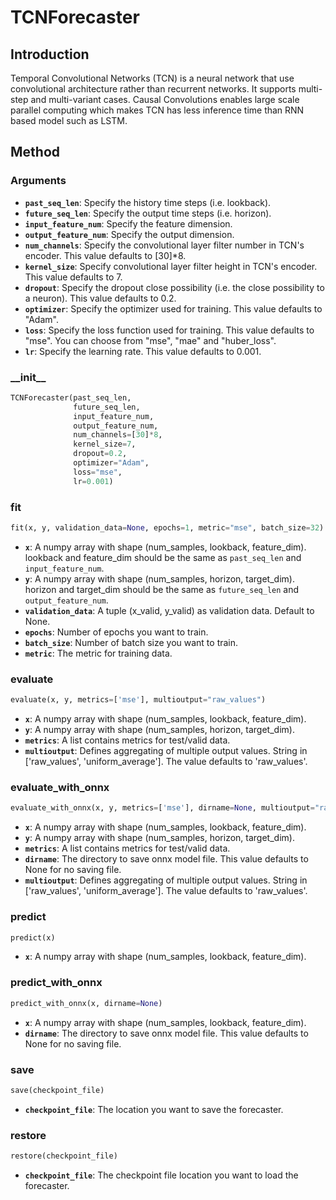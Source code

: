 # TCNForecaster

## Introduction

Temporal Convolutional Networks (TCN) is a neural network that use convolutional architecture rather than recurrent networks. It supports multi-step and multi-variant cases. Causal Convolutions enables large scale parallel computing which makes TCN has less inference time than RNN based model such as LSTM.

## Method

### Arguments

- **`past_seq_len`**: Specify the history time steps (i.e. lookback).
- **`future_seq_len`**: Specify the output time steps (i.e. horizon).
- **`input_feature_num`**: Specify the feature dimension.
- **`output_feature_num`**: Specify the output dimension.
- **`num_channels`**: Specify the convolutional layer filter number in TCN's encoder. This value defaults to \[30\]*8.
- **`kernel_size`**: Specify convolutional layer filter height in TCN's encoder. This value defaults to 7.
- **`dropout`**: Specify the dropout close possibility (i.e. the close possibility to a neuron). This value defaults to 0.2.
- **`optimizer`**: Specify the optimizer used for training. This value defaults to "Adam".
- **`loss`**: Specify the loss function used for training. This value defaults to "mse". You can choose from "mse", "mae" and "huber_loss".
- **`lr`**: Specify the learning rate. This value defaults to 0.001.

### \_\_init\_\_

```python
TCNForecaster(past_seq_len,
              future_seq_len,
              input_feature_num,
              output_feature_num,
              num_channels=[30]*8,
              kernel_size=7,
              dropout=0.2,
              optimizer="Adam",
              loss="mse",
              lr=0.001)
```

### fit

```python
fit(x, y, validation_data=None, epochs=1, metric="mse", batch_size=32)
```

- **`x`**: A numpy array with shape (num_samples, lookback, feature_dim). lookback and feature_dim should be the same as `past_seq_len` and `input_feature_num`.
- **`y`**: A numpy array with shape (num_samples, horizon, target_dim). horizon and target_dim should be the same as `future_seq_len` and `output_feature_num`.
- **`validation_data`**: A tuple (x_valid, y_valid) as validation data. Default to None.
- **`epochs`**: Number of epochs you want to train.
- **`batch_size`**: Number of batch size you want to train.
- **`metric`**: The metric for training data.

### evaluate

```python
evaluate(x, y, metrics=['mse'], multioutput="raw_values")
```

- **`x`**: A numpy array with shape (num_samples, lookback, feature_dim).
- **`y`**: A numpy array with shape (num_samples, horizon, target_dim).
- **`metrics`**: A list contains metrics for test/valid data.
- **`multioutput`**: Defines aggregating of multiple output values. String in ['raw_values', 'uniform_average']. The value defaults to 'raw_values'.
### evaluate_with_onnx

```python
evaluate_with_onnx(x, y, metrics=['mse'], dirname=None, multioutput="raw_values")
```

- **`x`**: A numpy array with shape (num_samples, lookback, feature_dim).
- **`y`**: A numpy array with shape (num_samples, horizon, target_dim).
- **`metrics`**: A list contains metrics for test/valid data.
- **`dirname`**: The directory to save onnx model file. This value defaults to None for no saving file.
- **`multioutput`**: Defines aggregating of multiple output values. String in ['raw_values', 'uniform_average']. The value defaults to 'raw_values'.

### predict

```python
predict(x)
```

- **`x`**: A numpy array with shape (num_samples, lookback, feature_dim).

### predict_with_onnx

```python
predict_with_onnx(x, dirname=None)
```

- **`x`**: A numpy array with shape (num_samples, lookback, feature_dim).
- **`dirname`**: The directory to save onnx model file. This value defaults to None for no saving file.

### save

```python
save(checkpoint_file)
```

- **`checkpoint_file`**: The location you want to save the forecaster.

### restore

```python
restore(checkpoint_file)
```

- **`checkpoint_file`**: The checkpoint file location you want to load the forecaster.
